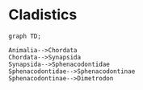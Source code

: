 # Cladistics

```mermaid
graph TD;

Animalia-->Chordata
Chordata-->Synapsida
Synapsida-->Sphenacodontidae
Sphenacodontidae-->Sphenacodontinae
Sphenacodontinae-->Dimetrodon

```

